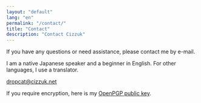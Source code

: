 ```yaml
---
layout: "default"
lang: "en"
permalink: "/contact/"
title: "Contact"
description: "Contact Cizzuk"
---
```


If you have any questions or need assistance, please contact me by e-mail. 

I am a native Japanese speaker and a beginner in English. For other languages, I use a translator.

[dropcat@cizzuk.net](mailto:dropcat@cizzuk.net)

If you require encryption, here is my [OpenPGP public key](/pgp/).
